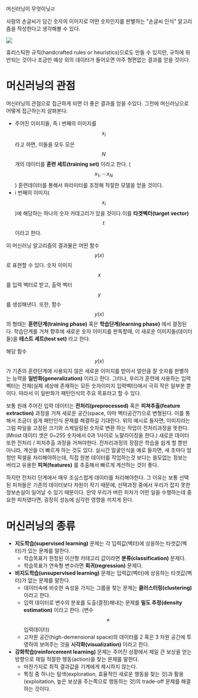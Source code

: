머신러닝이 무엇이닞ㄹ 

사람의 손글씨가 담긴 숫자의 이미지로 어떤 숫자인지를 판별하는 "손글씨 인식" 알고리즘을 작성한다고 생각해볼 수 있다.

<img src="https://drive.google.com/uc?id=1k1sBi-RHpD_i_vHnzZrmzS3losmIeIfz">

휴리스틱한 규칙(handcrafted rules or heuristics)으로도 만들 수 있지만, 규칙에 위반되는 것이나 조금만 예상 외의 데이터가 들어오면 아주 형편없는 결과를 얻을 것이다.

# 머신러닝의 관점

머신러닝의 관점으로 접근하게 되면 더 좋은 결과를 얻을 수있다. 그전에 머신러닝으로 어떻게 접근하는지 살펴본다.

* 주어진 이미지들, 즉 i 번째의 이미지를 $$x_i$$ 라고 하면, 이들을 모두 모은 $$N$$ 개의 데이터를 **훈련 세트(training set)** 이라고 한다. ($${x_1, \cdots x_N}$$) 훈련데이터를 통해서 파라미터를 조정해 적절한 모델을 얻을 것이다.
* i 번째의 이미지($$x_i$$)에 해당하는 하나의 숫자 카데고리가 있을 것이다.이를 **타겟벡터(target vector)** $$t$$ 이라고 한다.

이 머신러닝 알고리즘의 결과물은 어떤 함수 $$y(x)$$ 로 표현할 수 있다. 숫자 이미지 $$x$$ 를 입력 벡터로 받고, 출력 벡터 $$y$$ 를 생성해낸다. 또한, 함수 $$y(x)$$ 의 형태는 **훈련단계(training phase)** 혹은 **학습단계(learning phase)** 에서 결정된다. 학습단계를 거쳐 향후에 새로운 숫자 이미지를 판독할때, 이 새로운 이미지들(데이터들)을 **테스트 세트(test set)** 라고 한다.

해당 함수 $$y(x)$$ 가 기존의 훈련단계에 사용되지 않은 새로운 이미지를 받아서 얼만큼 잘 숫자를 판별하는 능력을 **일반화(generalization)** 이라고 한다. 그러나, 우리가 훈련에 사용하는 입력 벡터는 전체(실제 세상에 존재하는 모든 숫자이미지 입력벡터)에서 극히 작은 일부분 뿐이다. 따라서 이 일반화가 패턴인식의 주요 목표라고 할 수 있다.

보통 원래 주어진 입력 데이터는 **전처리(preprocessed)** 혹은 **피쳐추출(feature extraction)** 과정을 거쳐 새로운 공간(space, 아마 벡터공간?)으로 변형된다. 이를 통해서 조금더 쉽게 패턴인식 문제를 해결하길 기대한다. 위의 예시로 들자면, 이미지라는 그림 파일을 고정된 크기와 스케일링된 숫자로 변환 하는 작업이 전처리과정을 뜻한다. (Mnist 데이터 셋은 0~255 숫자에서 0과 1사이로 노말라이징을 한다.) 새로운 데이터 또한 전처리 / 피처추출 과정을 거쳐야한다. 전처리과정의 장점은 학습을 쉽게 할 뿐만 아니라, 계산을 더 빠르게 하는 것도 있다. 실시간 얼굴인식을 예로 들자면, 새 초마다 엄청만 픽셀을 처리해야하는데, 직접 원본 데이터를 작업하는것 보다는 쓸모없는 정보는 버리고 유용한 **피쳐(features)** 를 추출해서 빠르게 계산하는 것이 좋다. 

하지만 전처리 단계에서 매우 조심스럽게 데이터를 처리해야한다. 그 이유는 보통 선택된 피처들은 기존의 데이터보다 차원이 작기 때문에, 선택과정 중에서 우리가 잡지 못한 정보손실이 일어날 수 있기 때문이다. 만약 우리가 버린 피처가 어떤 일을 수행하는데 중요한 피처였다면, 굉장히 성능에 심각한 영향을 끼치게 된다.

# 머신러닝의 종류

* **지도학습(supervised learning)** 문제는 각 입력값(벡터)에 상응하는 타겟값(벡터)가 있는 문제를 말한다.
    * 학습목표가 한정된 이산형 카테고리 값이라면 **분류(classification)** 문제다.
    * 학습목표가 연속형 변수라면 **회귀(regression)** 문제다.
* **비지도학습(unsupervised learning)** 문제는 입력값(벡터)에 상응하는 타겟값(벡터)가 없는 문제를 말한다.
    * 데이터속에 비슷한 속성을 가지는 그룹을 찾는 문제는 **클러스터링(clustering)** 이라고 한다.
    * 입력 데이터로 변수의 분포를 도출(결정)해내는 문제를 **밀도 추정(density estimation)** 이라고 한다. (변수 $$\neq$$ 입력데이터)
    * 고차원 공간(high-demensional space)의 데이터를 2 혹은 3 차원 공간에 투영하여 보여주는 것을 **시각화(visualization)** 이라고 한다.
* **강화학습(reinforcement learning)** 문제는 주어진 상황에서 제일 큰 보상을 얻는 방향으로 제일 적절한 행동(action)을 찾는 문제를 말한다.
    * 마찬가지로 최적 결과값을 기계에게 제시하지 않는다.
    * 특징 중 하나는 탐색(exploration, 효율적인 새로운 행동을 찾는 것)과 활용(exploitation, 높은 보상을 주는쪽으로 행동하는 것)의 trade-off 문제를 해결하는 것이다.
    